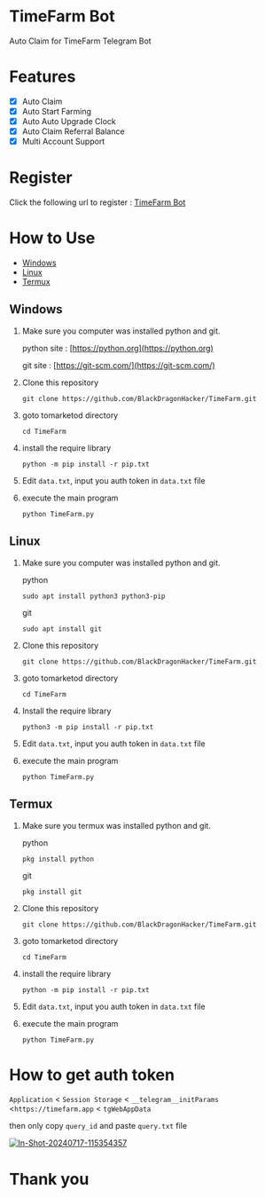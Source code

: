 
# TimeFarm Bot

Auto Claim for TimeFarm Telegram Bot


# Features

- [x] Auto Claim
- [x] Auto Start Farming
- [x] Auto Auto Upgrade Clock
- [x] Auto Claim Referral Balance 
- [x] Multi Account Support

# Register

Click the following url to register : [TimeFarm Bot](https://t.me/TimeFarmCryptoBot?start=2kJkafQ0raP7Msdi)

# How to Use
- [Windows](#windows)
- [Linux](#linux)
- [Termux](#termux)
## Windows 

1. Make sure you computer was installed python and git.
   
   python site : [https://python.org](https://python.org)
   
   git site : [https://git-scm.com/](https://git-scm.com/)

2. Clone this repository
   ```shell
   git clone https://github.com/BlackDragonHacker/TimeFarm.git
   ```

3. goto tomarketod directory
   ```
   cd TimeFarm
   ```

4. install the require library
   ```
   python -m pip install -r pip.txt
   ```

5. Edit `data.txt`, input you auth token in `data.txt` file

6. execute the main program 
   ```
   python TimeFarm.py
   ```

## Linux

1. Make sure you computer was installed python and git.
   
   python
   ```shell
   sudo apt install python3 python3-pip
   ```
   git
   ```shell
   sudo apt install git
   ```

2. Clone this repository
   
   ```shell
   git clone https://github.com/BlackDragonHacker/TimeFarm.git
   ```

3. goto tomarketod directory

   ```shell
   cd TimeFarm
   ```

4. Install the require library
   
   ```
   python3 -m pip install -r pip.txt
   ```

5. Edit `data.txt`, input you auth token in `data.txt` file

6. execute the main program 
   ```
   python TimeFarm.py
   ```

## Termux

1. Make sure you termux was installed python and git.
   
   python
   ```
   pkg install python
   ```

   git
   ```
   pkg install git
   ```

2. Clone this repository
   ```shell
   git clone https://github.com/BlackDragonHacker/TimeFarm.git
   ```

3. goto tomarketod directory
   ```
   cd TimeFarm
   ```

4. install the require library
   ```
   python -m pip install -r pip.txt
   ```

5. Edit `data.txt`, input you auth token in `data.txt` file

6. execute the main program 
   ```
   python TimeFarm.py
   ```


# How to get auth token

`Application` < `Session Storage` < `__telegram__initParams` <`https://timefarm.app` < `tgWebAppData`

then only copy `query_id` and  paste `query.txt` file

<a href="https://ibb.co/BK0Z0MT"><img src="https://i.ibb.co/VpfSf4M/In-Shot-20240717-115354357.jpg" alt="In-Shot-20240717-115354357" border="0"></a>

# Thank you
